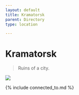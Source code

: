 ```yaml
---
layout: default
title: Kramatorsk
parent: Directory
type: location

---
```

# Kramatorsk

> Ruins of a city.

![](https://i.imgur.com/5SbDe72.png)

{% include connected_to.md %}